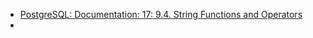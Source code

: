 - [PostgreSQL: Documentation: 17: 9.4. String Functions and Operators](https://www.postgresql.org/docs/17/functions-string.html)
- 
